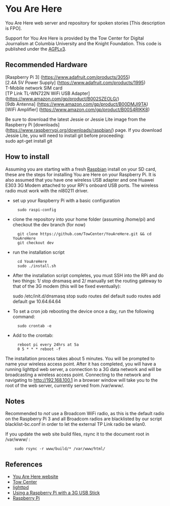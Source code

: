 You Are Here
============

You Are Here web server and repository for spoken stories [This description is FPO].

Support for You Are Here is provided by the Tow Center for Digital Journalism at Columbia University and the Knight Foundation. This code is published under the [AGPLv3](http://www.gnu.org/licenses/agpl-3.0.html).

Recommended Hardware
--------------------
[Raspberry Pi 3] (https://www.adafruit.com/products/3055)  
[2.4A 5V Power Supply] (https://www.adafruit.com/products/1995)  
T-Mobile network SIM card  
[TP Link TL-WN722N WiFi USB Adapter] (https://www.amazon.com/gp/product/B002SZEOLG/)  
[9db Antenna] (https://www.amazon.com/gp/product/B00DMJI9TA)  
[WiFi Amplifier] (https://www.amazon.com/gp/product/B00S4RIKK8)  

Be sure to download the latest Jessie or Jessie Lite image from the Raspberry Pi [downloads] (https://www.raspberrypi.org/downloads/raspbian/) page. If you download Jessie Lite, you will need to install git before proceeding:  
	sudo apt-get install git  

How to install  
--------------
Assuming you are starting with a fresh [Raspbian](http://www.raspberrypi.org/downloads/) install on your SD card, these are the steps for installing You are Here on your Raspberry Pi. It is also assumed that you have one wireless USB adapter and one Huawei E303 3G Modem attached to your RPi's onboard USB ports. The wireless radio must work with the nl80211 driver.

* set up your Raspberry Pi with a basic configuration

        sudo raspi-config

* clone the repository into your home folder (assuming /home/pi) and checkout the dev branch (for now)

        git clone https://github.com/TowCenter/YouAreHere.git && cd YouAreHere
        git checkout dev

* run the installation script

        cd YouAreHere
        sudo ./install.sh

* After the installation script completes, you must SSH into the RPi and do two things: 1/ stop dnsmasq and 2/ manually set the routing gateway to that of the 3G modem (this will be fixed eventually):
	
	sudo /etc/init.d/dnsmasq stop
	sudo routes del default
	sudo routes add default gw 10.64.64.64

* To set a cron job rebooting the device once a day, run the following command:

        sudo crontab -e

* Add to the crontab:

        reboot pi every 24hrs at 5a  
        0 5 * * * reboot -f

The installation process takes about 5 minutes. You will be prompted to name your wireless access point. After it has completed, you will have a running lighttpd web server, a connection to a 3G data network and will be broadcasting a wireless access point. Connecting to the network and navigating to http://192.168.100.1 in a browser window will take you to the root of the web server, currently served from /var/www/.

Notes
-----
Recommended to *not* use a Broadcom WiFi radio, as this is the default radio on the Raspberry Pi 3 and all Broadcom radios are blacklisted by our script blacklist-bc.conf in order to let the external TP Link radio be wlan0.

If you update the web site build files, rsync it to the document root in /var/www/ :  

        sudo rsync -r www/build/* /var/www/html/
	

References
----------
* [You Are Here website](http://youarehere.network/)
* [Tow Center](http://towcenter.org/)
* [lighttpd](http://www.lighttpd.net/)
* [Using a Raspberry Pi with a 3G USB Stick](http://copyndone.com/2015/06/27/guide-how-to-use-raspberry-pi-with-3g-usb-stick/)
* [Raspberry Pi](http://www.raspberrypi.org/)
